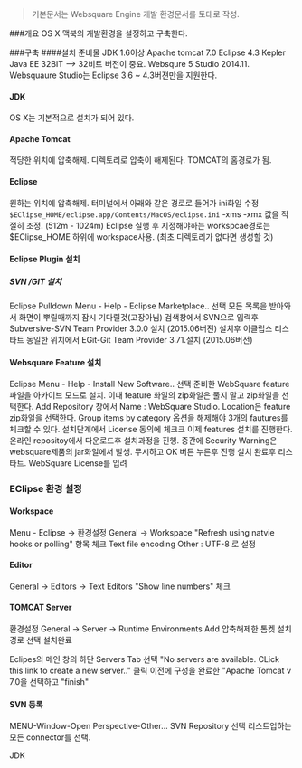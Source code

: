 > 기본문서는 Websquare Engine 개발 환경문서를 토대로 작성.

###개요
OS X 맥북의 개발환경을 설정하고 구축한다. 

###구축
####설치 준비물
JDK 1.6이상
Apache tomcat 7.0
Eclipse 4.3 Kepler Java EE 32BIT --> 32비트 버전이 중요.
Websqure 5 Studio 
2014.11. Websquaure Studio는 Eclipse 3.6 ~ 4.3버젼만을 지원한다.

#### JDK
OS X는 기본적으로 설치가 되어 있다. 
#### Apache Tomcat
적당한 위치에 압축해제. 디렉토리로 압축이 해제된다. TOMCAT의 홈경로가 됨.

#### Eclipse
원하는 위치에 압축해제. 터미널에서 아래와 같은 경로로 들어가 ini화일 수정
`$EClipse_HOME/eclipse.app/Contents/MacOS/eclipse.ini`
-xms -xmx 값을 적절히 조정. (512m - 1024m)
Eclipse 실행 후 지정해야하는 workspcae경로는  $EClipse_HOME 하위에 workspace사용. (최초 디렉토리가 없다면 생성할 것)

#### Eclipse Plugin 설치
##### SVN /GIT 설치
Eclipse Pulldown Menu - Help - Eclipse Marketplace..  선택
모든 목록을 받아와서 화면이 뿌릴때까지 잠시 기다릴것(고장아님)
검색창에서 SVN으로 입력후 Subversive-SVN Team Provider 3.0.0 설치 (2015.06버젼)
설치후 이클립스 리스타트
동일한 위치에서 EGit-Git Team Provider 3.71.설치 (2015.06버전)

#### Websquare Feature 설치
Eclipse Menu - Help - Install New Software.. 선택
준비한 WebSquare feature 파일을 아카이브 모드로 설치.
이때 feature 화일의 zip화일은 풀지 말고 zip화일을 선택한다.
Add Repository 창에서 Name : WebSquare Studio. Location은 feature zip화일을 선택한다.
Group items by category 옵션을 해제해야 3개의 fautures를 체크할 수 있다.
설치단계에서 License 동의에 체크크
이제 features 설치를 진행한다. 온라인 repositoy에서 다운로드후 설치과정을 진행.
중간에 Security Warning은 websquare제품의 jar화일에서 발생. 무시하고 OK 버튼 누른후 진행
설치 완료후 리스타트. WebSquare License를 입려

### EClipse 환경 설정
#### Workspace 
Menu - Eclipse -> 환경설정
General -> Workspace
"Refresh using natvie hooks or polling" 항목 체크
Text file encoding
Other : UTF-8 로 설정

#### Editor 
General -> Editors -> Text Editors
"Show line numbers" 체크

#### TOMCAT Server 
환경설정
General -> Server -> Runtime Environments
Add
압축해제한 톰켓 설치 경로 선택
설치완료

Eclipes의 메인 창의 하단 Servers Tab 선택
"No servers are available. CLick this link to create a new server.." 클릭
이전에 구성을 완료한 "Apache Tomcat v 7.0을 선택하고 "finish"

#### SVN 등록
MENU-Window-Open Perspective-Other...
SVN Repository 선택
리스트업하는 모든 connector를 선택.




JDK
